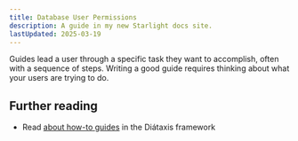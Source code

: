 ```yaml
---
title: Database User Permissions
description: A guide in my new Starlight docs site.
lastUpdated: 2025-03-19
---
```


Guides lead a user through a specific task they want to accomplish, often with a sequence of steps.
Writing a good guide requires thinking about what your users are trying to do.

## Further reading

- Read [about how-to guides](https://diataxis.fr/how-to-guides/) in the Diátaxis framework
